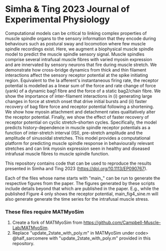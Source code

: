 # Simha & Ting 2023 Journal of Experimental Physiology
Computational models can be critical to linking complex properties of muscle spindle organs to the sensory information that they encode during behaviours such as postural sway and locomotion where few muscle spindle recordings exist. Here, we augment a biophysical muscle spindle model to predict the muscle spindle sensory signal. Muscle spindles comprise several intrafusal muscle fibres with varied myosin expression and are innervated by sensory neurons that fire during muscle stretch. We demonstrate how cross-bridge dynamics from thick and thin filament interactions affect the sensory receptor potential at the spike initiating region. Equivalent to the Ia afferent's instantaneous firing rate, the receptor potential is modelled as a linear sum of the force and rate change of force (yank) of a dynamic bag1 fibre and the force of a static bag2/chain fibre. We show the importance of inter-filament interactions in (i) generating large changes in force at stretch onset that drive initial bursts and (ii) faster recovery of bag fibre force and receptor potential following a shortening. We show how myosin attachment and detachment rates qualitatively alter the receptor potential. Finally, we show the effect of faster recovery of receptor potential on cyclic stretch–shorten cycles. Specifically, the model predicts history-dependence in muscle spindle receptor potentials as a function of inter-stretch interval (ISI), pre-stretch amplitude and the amplitude of sinusoidal stretches. This model provides a computational platform for predicting muscle spindle response in behaviourally relevant stretches and can link myosin expression seen in healthy and diseased intrafusal muscle fibres to muscle spindle function.

This repository contains code that can be used to reproduce the results presented in Simha and Ting 2023 (https://doi.org/10.1113/EP090767).

Each of the files whose name starts with "main_" can be run to generate the respective figures from the paper. The figures generated by these scripts include details beyond that which are published in the paper. E.g., while the published Figure 4 only shows the receptor potential, main_fig4_sine.m will also generate generate the time series for the intrafusal muscle stress.

### These files require MATMyoSim
1. Create a fork of MATMyoSim from https://github.com/Campbell-Muscle-Lab/MATMyoSim.
2. Replace "update_2state_with_poly.m" in MATMyoSim under code> @half_sarcomere with "update_2state_with_poly.m" provided in this repository.
